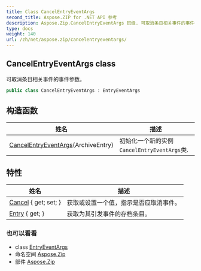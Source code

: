 ```yaml
---
title: Class CancelEntryEventArgs
second_title: Aspose.ZIP for .NET API 参考
description: Aspose.Zip.CancelEntryEventArgs 班级. 可取消条目相关事件的事件参数
type: docs
weight: 140
url: /zh/net/aspose.zip/cancelentryeventargs/
---
```

## CancelEntryEventArgs class

可取消条目相关事件的事件参数。

```csharp
public class CancelEntryEventArgs : EntryEventArgs
```

## 构造函数

| 姓名 | 描述 |
| --- | --- |
| [CancelEntryEventArgs](cancelentryeventargs/)(ArchiveEntry) | 初始化一个新的实例`CancelEntryEventArgs`类. |

## 特性

| 姓名 | 描述 |
| --- | --- |
| [Cancel](../../aspose.zip/cancelentryeventargs/cancel/) { get; set; } | 获取或设置一个值，指示是否应取消事件。 |
| [Entry](../../aspose.zip/entryeventargs/entry/) { get; } | 获取为其引发事件的存档条目。 |

### 也可以看看

* class [EntryEventArgs](../entryeventargs/)
* 命名空间 [Aspose.Zip](../../aspose.zip/)
* 部件 [Aspose.Zip](../../)


